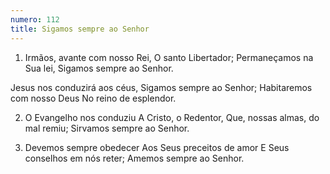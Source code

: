 ```yaml
---
numero: 112
title: Sigamos sempre ao Senhor
---
```

1. Irmãos, avante com nosso Rei,
O santo Libertador;
Permaneçamos na Sua lei,
Sigamos sempre ao Senhor.

Jesus nos conduzirá aos céus,
Sigamos sempre ao Senhor;
Habitaremos com nosso Deus
No reino de esplendor.

2. O Evangelho nos conduziu
A Cristo, o Redentor,
Que, nossas almas, do mal remiu;
Sirvamos sempre ao Senhor.

3. Devemos sempre obedecer
Aos Seus preceitos de amor
E Seus conselhos em nós reter;
Amemos sempre ao Senhor.
